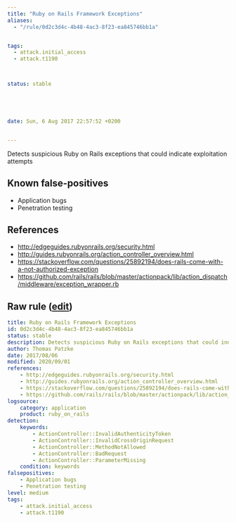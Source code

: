 ```yaml
---
title: "Ruby on Rails Framework Exceptions"
aliases:
  - "/rule/0d2c3d4c-4b48-4ac3-8f23-ea845746bb1a"


tags:
  - attack.initial_access
  - attack.t1190



status: stable





date: Sun, 6 Aug 2017 22:57:52 +0200


---
```


Detects suspicious Ruby on Rails exceptions that could indicate exploitation attempts

<!--more-->


## Known false-positives

* Application bugs
* Penetration testing



## References

* http://edgeguides.rubyonrails.org/security.html
* http://guides.rubyonrails.org/action_controller_overview.html
* https://stackoverflow.com/questions/25892194/does-rails-come-with-a-not-authorized-exception
* https://github.com/rails/rails/blob/master/actionpack/lib/action_dispatch/middleware/exception_wrapper.rb


## Raw rule ([edit](https://github.com/SigmaHQ/sigma/edit/master/rules/application/ruby/appframework_ruby_on_rails_exceptions.yml))
```yaml
title: Ruby on Rails Framework Exceptions
id: 0d2c3d4c-4b48-4ac3-8f23-ea845746bb1a
status: stable
description: Detects suspicious Ruby on Rails exceptions that could indicate exploitation attempts
author: Thomas Patzke
date: 2017/08/06
modified: 2020/09/01
references:
    - http://edgeguides.rubyonrails.org/security.html
    - http://guides.rubyonrails.org/action_controller_overview.html
    - https://stackoverflow.com/questions/25892194/does-rails-come-with-a-not-authorized-exception
    - https://github.com/rails/rails/blob/master/actionpack/lib/action_dispatch/middleware/exception_wrapper.rb
logsource:
    category: application
    product: ruby_on_rails
detection:
    keywords:
        - ActionController::InvalidAuthenticityToken
        - ActionController::InvalidCrossOriginRequest
        - ActionController::MethodNotAllowed
        - ActionController::BadRequest
        - ActionController::ParameterMissing
    condition: keywords
falsepositives:
    - Application bugs
    - Penetration testing
level: medium
tags:
    - attack.initial_access
    - attack.t1190
```
